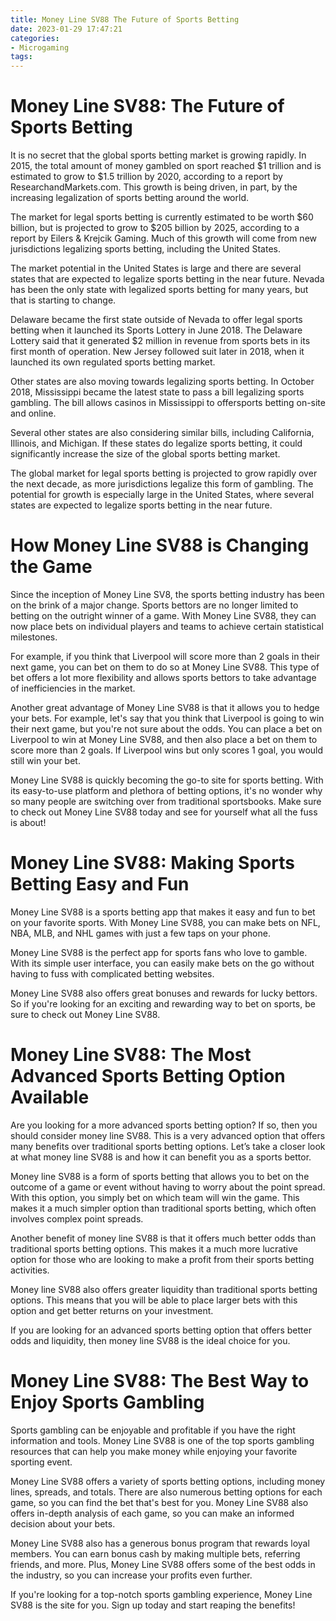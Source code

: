 ```yaml
---
title: Money Line SV88 The Future of Sports Betting
date: 2023-01-29 17:47:21
categories:
- Microgaming
tags:
---
```



#  Money Line SV88: The Future of Sports Betting

It is no secret that the global sports betting market is growing rapidly. In 2015, the total amount of money gambled on sport reached $1 trillion and is estimated to grow to $1.5 trillion by 2020, according to a report by ResearchandMarkets.com. This growth is being driven, in part, by the increasing legalization of sports betting around the world.

The market for legal sports betting is currently estimated to be worth $60 billion, but is projected to grow to $205 billion by 2025, according to a report by Eilers & Krejcik Gaming. Much of this growth will come from new jurisdictions legalizing sports betting, including the United States.

The market potential in the United States is large and there are several states that are expected to legalize sports betting in the near future. Nevada has been the only state with legalized sports betting for many years, but that is starting to change.

Delaware became the first state outside of Nevada to offer legal sports betting when it launched its Sports Lottery in June 2018. The Delaware Lottery said that it generated $2 million in revenue from sports bets in its first month of operation. New Jersey followed suit later in 2018, when it launched its own regulated sports betting market.

Other states are also moving towards legalizing sports betting. In October 2018, Mississippi became the latest state to pass a bill legalizing sports gambling. The bill allows casinos in Mississippi to offersports betting on-site and online.

Several other states are also considering similar bills, including California, Illinois, and Michigan. If these states do legalize sports betting, it could significantly increase the size of the global sports betting market.





The global market for legal sports betting is projected to grow rapidly over the next decade, as more jurisdictions legalize this form of gambling. The potential for growth is especially large in the United States, where several states are expected to legalize sports betting in the near future.

#  How Money Line SV88 is Changing the Game

Since the inception of Money Line SV8, the sports betting industry has been on the brink of a major change. Sports bettors are no longer limited to betting on the outright winner of a game. With Money Line SV88, they can now place bets on individual players and teams to achieve certain statistical milestones.

For example, if you think that Liverpool will score more than 2 goals in their next game, you can bet on them to do so at Money Line SV88. This type of bet offers a lot more flexibility and allows sports bettors to take advantage of inefficiencies in the market.

Another great advantage of Money Line SV88 is that it allows you to hedge your bets. For example, let's say that you think that Liverpool is going to win their next game, but you're not sure about the odds. You can place a bet on Liverpool to win at Money Line SV88, and then also place a bet on them to score more than 2 goals. If Liverpool wins but only scores 1 goal, you would still win your bet.

Money Line SV88 is quickly becoming the go-to site for sports betting. With its easy-to-use platform and plethora of betting options, it's no wonder why so many people are switching over from traditional sportsbooks. Make sure to check out Money Line SV88 today and see for yourself what all the fuss is about!

#  Money Line SV88: Making Sports Betting Easy and Fun

Money Line SV88 is a sports betting app that makes it easy and fun to bet on your favorite sports. With Money Line SV88, you can make bets on NFL, NBA, MLB, and NHL games with just a few taps on your phone.

Money Line SV88 is the perfect app for sports fans who love to gamble. With its simple user interface, you can easily make bets on the go without having to fuss with complicated betting websites.

Money Line SV88 also offers great bonuses and rewards for lucky bettors. So if you're looking for an exciting and rewarding way to bet on sports, be sure to check out Money Line SV88.

#  Money Line SV88: The Most Advanced Sports Betting Option Available

Are you looking for a more advanced sports betting option? If so, then you should consider money line SV88. This is a very advanced option that offers many benefits over traditional sports betting options. Let’s take a closer look at what money line SV88 is and how it can benefit you as a sports bettor.

Money line SV88 is a form of sports betting that allows you to bet on the outcome of a game or event without having to worry about the point spread. With this option, you simply bet on which team will win the game. This makes it a much simpler option than traditional sports betting, which often involves complex point spreads.

Another benefit of money line SV88 is that it offers much better odds than traditional sports betting options. This makes it a much more lucrative option for those who are looking to make a profit from their sports betting activities.

Money line SV88 also offers greater liquidity than traditional sports betting options. This means that you will be able to place larger bets with this option and get better returns on your investment.

If you are looking for an advanced sports betting option that offers better odds and liquidity, then money line SV88 is the ideal choice for you.

#   Money Line SV88: The Best Way to Enjoy Sports Gambling

Sports gambling can be enjoyable and profitable if you have the right information and tools. Money Line SV88 is one of the top sports gambling resources that can help you make money while enjoying your favorite sporting event.

Money Line SV88 offers a variety of sports betting options, including money lines, spreads, and totals. There are also numerous betting options for each game, so you can find the bet that's best for you. Money Line SV88 also offers in-depth analysis of each game, so you can make an informed decision about your bets.

Money Line SV88 also has a generous bonus program that rewards loyal members. You can earn bonus cash by making multiple bets, referring friends, and more. Plus, Money Line SV88 offers some of the best odds in the industry, so you can increase your profits even further.

If you're looking for a top-notch sports gambling experience, Money Line SV88 is the site for you. Sign up today and start reaping the benefits!
